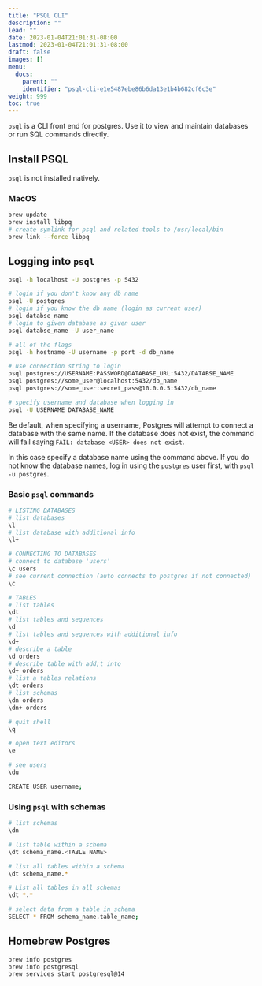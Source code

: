 ```yaml
---
title: "PSQL CLI"
description: ""
lead: ""
date: 2023-01-04T21:01:31-08:00
lastmod: 2023-01-04T21:01:31-08:00
draft: false
images: []
menu:
  docs:
    parent: ""
    identifier: "psql-cli-e1e5487ebe86b6da13e1b4b682cf6c3e"
weight: 999
toc: true
---
```


`psql` is a CLI front end for postgres. Use it to view and maintain databases or run SQL commands directly.

## Install PSQL

`psql` is not installed natively.

### MacOS

```bash
brew update
brew install libpq
# create symlink for psql and related tools to /usr/local/bin
brew link --force libpq
```

## Logging into `psql`

```bash
psql -h localhost -U postgres -p 5432

# login if you don't know any db name
psql -U postgres
# login if you know the db name (login as current user)
psql databse_name
# login to given database as given user
psql databse_name -U user_name

# all of the flags
psql -h hostname -U username -p port -d db_name

# use connection string to login
psql postgres://USERNAME:PASSWORD@DATABASE_URL:5432/DATABSE_NAME
psql postgres://some_user@localhost:5432/db_name
psql postgres://some_user:secret_pass@10.0.0.5:5432/db_name

# specify username and database when logging in
psql -U USERNAME DATABASE_NAME
```

Be default, when specifying a username, Postgres will attempt to connect a database with the same name. If the database does not exist, the command will fail saying `FAIL: database <USER> does not exist`.

In this case specify a database name using the command above. If you do not know the database names, log in using the `postgres` user first, with `psql -u postgres`.

### Basic `psql` commands

```bash
# LISTING DATABASES
# list databases
\l
# list database with additional info
\l+

# CONNECTING TO DATABASES
# connect to database 'users'
\c users
# see current connection (auto connects to postgres if not connected)
\c

# TABLES
# list tables
\dt
# list tables and sequences
\d
# list tables and sequences with additional info
\d+
# describe a table
\d orders
# describe table with add;t into
\d+ orders
# list a tables relations
\dt orders
# list schemas
\dn orders
\dn+ orders

# quit shell
\q

# open text editors
\e

# see users
\du

CREATE USER username;
```

### Using `psql` with schemas

```bash
# list schemas
\dn

# list table within a schema
\dt schema_name.<TABLE NAME>

# list all tables within a schema
\dt schema_name.*

# List all tables in all schemas
\dt *.*

# select data from a table in schema
SELECT * FROM schema_name.table_name;
```

## Homebrew Postgres

```bash
brew info postgres
brew info postgresql
brew services start postgresql@14
```
